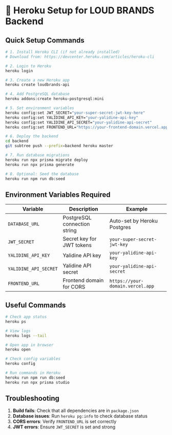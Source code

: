# 🚀 Heroku Setup for LOUD BRANDS Backend

## Quick Setup Commands

```bash
# 1. Install Heroku CLI (if not already installed)
# Download from: https://devcenter.heroku.com/articles/heroku-cli

# 2. Login to Heroku
heroku login

# 3. Create a new Heroku app
heroku create loudbrands-api

# 4. Add PostgreSQL database
heroku addons:create heroku-postgresql:mini

# 5. Set environment variables
heroku config:set JWT_SECRET="your-super-secret-jwt-key-here"
heroku config:set YALIDINE_API_KEY="your-yalidine-api-key"
heroku config:set YALIDINE_API_SECRET="your-yalidine-api-secret"
heroku config:set FRONTEND_URL="https://your-frontend-domain.vercel.app"

# 6. Deploy the backend
cd backend
git subtree push --prefix=backend heroku master

# 7. Run database migrations
heroku run npx prisma migrate deploy
heroku run npx prisma generate

# 8. Optional: Seed the database
heroku run npm run db:seed
```

## Environment Variables Required

| Variable | Description | Example |
|----------|-------------|---------|
| `DATABASE_URL` | PostgreSQL connection string | Auto-set by Heroku Postgres |
| `JWT_SECRET` | Secret key for JWT tokens | `your-super-secret-jwt-key` |
| `YALIDINE_API_KEY` | Yalidine API key | `your-yalidine-api-key` |
| `YALIDINE_API_SECRET` | Yalidine API secret | `your-yalidine-api-secret` |
| `FRONTEND_URL` | Frontend domain for CORS | `https://your-domain.vercel.app` |

## Useful Commands

```bash
# Check app status
heroku ps

# View logs
heroku logs --tail

# Open app in browser
heroku open

# Check config variables
heroku config

# Run commands in Heroku
heroku run npm run db:seed
heroku run npx prisma studio
```

## Troubleshooting

1. **Build fails**: Check that all dependencies are in `package.json`
2. **Database issues**: Run `heroku pg:info` to check database status
3. **CORS errors**: Verify `FRONTEND_URL` is set correctly
4. **JWT errors**: Ensure `JWT_SECRET` is set and strong

